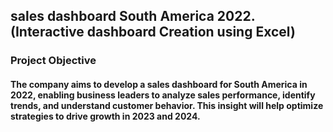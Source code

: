 <h2> sales dashboard South America 2022.(Interactive dashboard Creation using Excel)</h2>

<h3>Project Objective </h3>
<h4>The company aims to develop a sales dashboard for South America in 2022, enabling business leaders to analyze sales performance, identify trends, and understand customer behavior. This insight will help optimize strategies to drive growth in 2023 and 2024.</h4>


